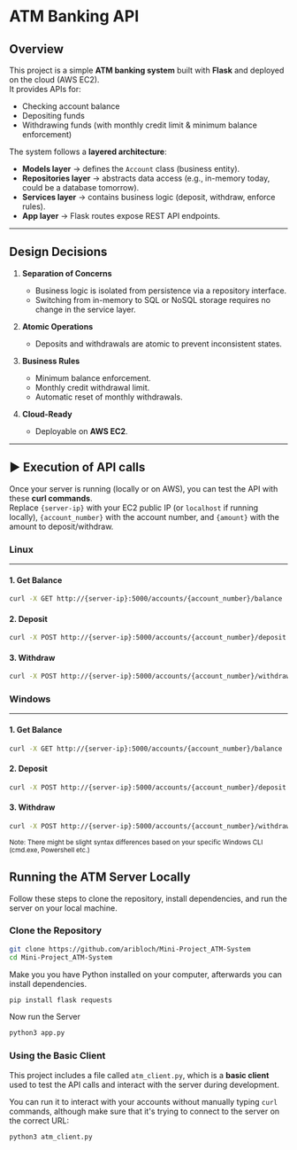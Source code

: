 # ATM Banking API

##  Overview
This project is a simple **ATM banking system** built with **Flask** and deployed on the cloud (AWS EC2).  
It provides APIs for:
- Checking account balance  
- Depositing funds  
- Withdrawing funds (with monthly credit limit & minimum balance enforcement)

The system follows a **layered architecture**:
- **Models layer** → defines the `Account` class (business entity).  
- **Repositories layer** → abstracts data access (e.g., in-memory today, could be a database tomorrow).  
- **Services layer** → contains business logic (deposit, withdraw, enforce rules).  
- **App layer** → Flask routes expose REST API endpoints.  

---

##  Design Decisions
1. **Separation of Concerns**  
   - Business logic is isolated from persistence via a repository interface.  
   - Switching from in-memory to SQL or NoSQL storage requires no change in the service layer.  

2. **Atomic Operations**  
   - Deposits and withdrawals are atomic to prevent inconsistent states.  

3. **Business Rules**  
   - Minimum balance enforcement.  
   - Monthly credit withdrawal limit.  
   - Automatic reset of monthly withdrawals.  

4. **Cloud-Ready**  
   - Deployable on **AWS EC2**.  

---

## ▶️ Execution of API calls 

Once your server is running (locally or on AWS), you can test the API with these **curl commands**.  
Replace `{server-ip}` with your EC2 public IP (or `localhost` if running locally), `{account_number}` with the account number, and `{amount}` with the amount to deposit/withdraw.  

### Linux
---

#### 1. Get Balance
```bash
curl -X GET http://{server-ip}:5000/accounts/{account_number}/balance
```
#### 2. Deposit
```bash
curl -X POST http://{server-ip}:5000/accounts/{account_number}/deposit -H "Content-Type: application/json" -d '{"amount": {amount}}'
```

#### 3. Withdraw
```bash
curl -X POST http://{server-ip}:5000/accounts/{account_number}/withdraw -H "Content-Type: application/json" -d '{"amount": {amount}}'
```
### Windows
---

#### 1. Get Balance
```bash
curl -X GET http://{server-ip}:5000/accounts/{account_number}/balance
```
#### 2. Deposit
```bash
curl -X POST http://{server-ip}:5000/accounts/{account_number}/deposit -H "Content-Type: application/json" -d '{"amount": {amount}}'
```

#### 3. Withdraw
```bash
curl -X POST http://{server-ip}:5000/accounts/{account_number}/withdraw -H "Content-Type: application/json" -d '{"amount": {amount}}'
```
<small> Note: There might be slight syntax differences based on your specific Windows CLI (cmd.exe, Powershell etc.) </small>


## Running the ATM Server Locally

Follow these steps to clone the repository, install dependencies, and run the server on your local machine.

### Clone the Repository
```bash
git clone https://github.com/aribloch/Mini-Project_ATM-System
cd Mini-Project_ATM-System
```
Make you you have Python installed on your computer, afterwards you can install dependencies.
```bash
pip install flask requests
```
Now run the Server
```bash
python3 app.py
```
### Using the Basic Client

This project includes a file called `atm_client.py`, which is a **basic client** used to test the API calls and interact with the server during development.  

You can run it to interact with your accounts without manually typing `curl` commands, although make sure that it's trying to connect to the server on the correct URL:

```bash
python3 atm_client.py
```

